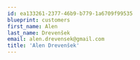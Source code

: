 ```yaml
---
id: ea133261-2377-46b9-b779-1a6709f99535
blueprint: customers
first_name: Alen
last_name: Drevenšek
email: alen.drevensek@gmail.com
title: 'Alen Drevenšek'
---
```


